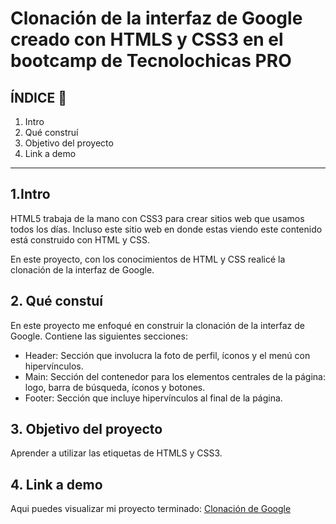 # Clonación de la interfaz de Google creado con HTMLS y CSS3 en el bootcamp de Tecnolochicas PRO

## ÍNDICE 👾 
1. Intro 
2. Qué construí
3. Objetivo del proyecto 
4. Link a demo

****
## 1.Intro 
HTML5 trabaja de la mano con CSS3 para crear sitios web que usamos todos los días. Incluso este sitio web en donde estas viendo este contenido está construido con HTML y CSS. 

En este proyecto, con los conocimientos de HTML y CSS realicé la clonación de la interfaz de Google. 

## 2. Qué constuí 
En este proyecto me enfoqué en construir la clonación de la interfaz de Google. 
Contiene las siguientes secciones:

* Header: Sección que involucra la foto de perfil, íconos y el menú con hipervínculos.
* Main: Sección del contenedor para los elementos centrales de la página: logo, barra de búsqueda, íconos y botones.
* Footer: Sección que incluye hipervínculos al final de la  página.

## 3. Objetivo del proyecto 
Aprender a utilizar las etiquetas de HTMLS y CSS3.

## 4. Link a demo 
Aqui puedes visualizar mi proyecto terminado: [Clonación de Google](#)
